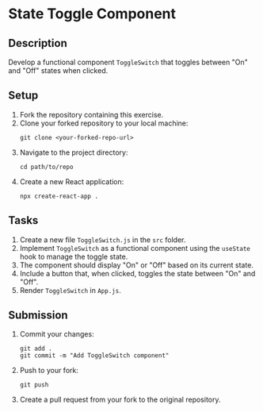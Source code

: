 # State Toggle Component

## Description
Develop a functional component `ToggleSwitch` that toggles between "On" and "Off" states when clicked.

## Setup
1. Fork the repository containing this exercise.
2. Clone your forked repository to your local machine:
   ```
   git clone <your-forked-repo-url>
   ```
3. Navigate to the project directory:
   ```
   cd path/to/repo
   ```
4. Create a new React application:
   ```
   npx create-react-app .
   ```

## Tasks
1. Create a new file `ToggleSwitch.js` in the `src` folder.
2. Implement `ToggleSwitch` as a functional component using the `useState` hook to manage the toggle state.
3. The component should display "On" or "Off" based on its current state.
4. Include a button that, when clicked, toggles the state between "On" and "Off".
5. Render `ToggleSwitch` in `App.js`.

## Submission
1. Commit your changes:
   ```
   git add .
   git commit -m "Add ToggleSwitch component"
   ```
2. Push to your fork:
   ```
   git push
   ```
3. Create a pull request from your fork to the original repository.

